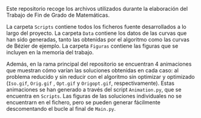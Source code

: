  
Este repositorio recoge los archivos utilizados durante la elaboración del Trabajo de Fin de Grado de Matemáticas. 

La carpeta `Scripts` contiene todos los ficheros fuente desarrollados a lo largo del proyecto. La carpeta `Data` contiene los datos de las curvas que han sido generadas, tanto las obtenidas por el algoritmo como las curvas de Bézier de ejemplo. La carpeta `Figuras` contiene las figuras que se incluyen en la memoria del trabajo. 


Además, en la rama principal del repositorio se encuentran 4 animaciones  que muestran cómo varían las soluciones obtenidas en cada caso: al problema reducido y sin reducir con el algoritmo sin optimizar y optimizado (`Iso.gif`, `Orig.gif` , `Opt.gif` y `Origopt.gif`, respectivamente). Estas animaciones se han generado a través del script `Animation.py`, que se encuentra en `Scripts`.  Las figuras de las soluciones individuales no se encuentrarn en el fichero, pero se pueden generar fácilmente descomentando el bucle al final de `Main.py`. 
